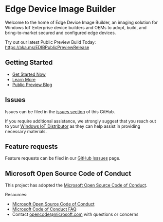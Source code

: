 # Edge Device Image Builder
Welcome to the home of Edge Device Image Builder, an imaging solution for Windows IoT Enterprise device builders and OEMs to adopt, build, and bring-to-market secured and configured edge devices.

Try out our latest Public Preview Build Today: https://aka.ms/EDIBPublicPreviewRelease

## Getting Started

- [Get Started Now](https://aka.ms/EDIBInstructions)
- [Learn More](https://aka.ms/EDIBDocumentation)
- [Public Preview Blog](https://aka.ms/EDIBPublicPreviewBlog)

## Issues
Issues can be filed in the [issues section](https://github.com/microsoft/Edge-Device-Image-Builder-Public-Preview/issues) of this GitHub.  

If you require additional assistance, we strongly suggest that you reach out to your [Windows IoT Distributor](https://aka.ms/IoTDistributorList) as they can help assist in providing necessary materials. 

## Feature requests
Feature requests can be filed in our [GitHub Isssues](https://github.com/microsoft/Edge-Device-Image-Builder-Public-Preview/issues) page. 

## Microsoft Open Source Code of Conduct
This project has adopted the [Microsoft Open Source Code of Conduct](https://opensource.microsoft.com/codeofconduct/).

Resources:

- [Microsoft Open Source Code of Conduct](https://opensource.microsoft.com/codeofconduct/)
- [Microsoft Code of Conduct FAQ](https://opensource.microsoft.com/codeofconduct/faq/)
- Contact [opencode@microsoft.com](mailto:opencode@microsoft.com) with questions or concerns
